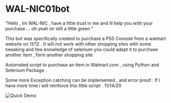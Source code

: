 # WAL-NIC01bot

"Hello , Im WAL-NIC , have a little trust in me and ill help you with your purchase.... oh yeah im still a little green "

This bot was specifically created to purchase a PS5 Console from a walmart website on 11/12 . It will not work with other shopping sites
with some tweaking and few knowledge of selenium you could adapt it to purchase another item , form another shopping site

Automated script to purchase an item in Walmart.com , using Python and Selenium Package .

Some more Exception catching can be implemented , and error proof . If I have more time i will reinforce this little script . 11/14/20


![Quick Demo ](https://im6.ezgif.com/tmp/ezgif-6-382510d2257f.gif)



